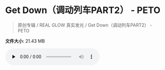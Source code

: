 # Get Down（调动列车PART2） - PETO

> 原创专辑 / REAL GLOW 真实发光 / Get Down（调动列车PART2） - PETO

**文件大小**: 21.43 MB

<audio preload="none" controls><source src="https://file.hsyhx.top/video/原创专辑/REAL GLOW 真实发光/Get Down（调动列车PART2） - PETO.flac" type="audio/mpeg">🤔 您的浏览器不支持此音频格式</audio>